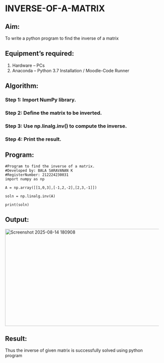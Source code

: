 # INVERSE-OF-A-MATRIX
## Aim:
To write a python program to find the inverse of a matrix
## Equipment’s required:
1. 	Hardware – PCs
2. 	Anaconda – Python 3.7 Installation / Moodle-Code Runner
## Algorithm:
### Step 1: Import NumPy library. 
### Step 2: Define the matrix to be inverted.
### Step 3: Use np.linalg.inv() to compute the inverse.
### Step 4: Print the result.

## Program:
```
#Program to find the inverse of a matrix.
#Developed by: BALA SARAVANAN K
#RegisterNumber: 212224230031
import numpy as np

A = np.array([[1,0,3],[-1,2,-2],[2,3,-1]])

soln = np.linalg.inv(A)

print(soln)
```

## Output:
<img width="1278" height="318" alt="Screenshot 2025-08-14 180908" src="https://github.com/user-attachments/assets/c8ccd2a0-dfb7-48ee-8a07-62198c2211d0" />

## Result:
Thus the inverse of given matrix is successfully solved using python program

